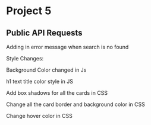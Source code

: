 # Project 5
Public API Requests
---------------------------------------------------------------------- 
Adding in error message when search is no found
 
Style Changes:
 
Background Color changed in Js
 
h1 text title color style in JS

Add box shadows for all the cards in CSS

Change all the card border and background color in CSS

Change hover color in CSS
